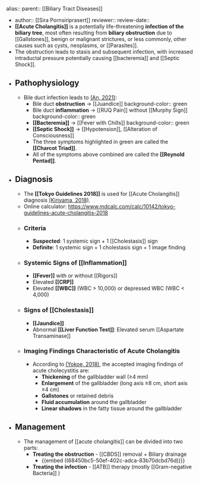 alias::
parent:: [[Biliary Tract Diseases]]

- author:: [[Sira Pornsiriprasert]] 
  reviewer::
  review-date::
- **[[Acute Cholangitis]]** is a potentially life-threatening **infection of the biliary tree**, most often resulting from **biliary obstruction** due to [[Gallstones]], benign or malignant strictures, or less commonly, other causes such as cysts, neoplasms, or [[Parasites]].
- The obstruction leads to stasis and subsequent infection, with increased intraductal pressure potentially causing [[bacteremia]] and [[Septic Shock]].
- ## Pathophysiology
	- Bile duct infection leads to [(An, 2021)]([[References/anAcuteCholangitisCauses2021]]):
		- Bile duct **obstruction** -> [[Juandice]]
		  background-color:: green
		- Bile duct **inflammation** -> [[RUQ Pain]] without [[Murphy Sign]]
		  background-color:: green
		- **[[Bacteremia]]** -> [[Fever with Chills]]
		  background-color:: green
		- **[[Septic Shock]]** -> [[Hypotension]], [[Alteration of Consciousness]]
		- The three symptoms highlighted in green are called the **[[Charcot Triad]]**.
		- All of the symptoms above combined are called the **[[Reynold Pentad]]**.
- ## Diagnosis
	- The **[[Tokyo Guidelines 2018]]** is used for [[Acute Cholangitis]] diagnosis [(Kiriyama, 2018)]([[References/kiriyamaTokyoGuidelines20182018]]).
	- Online calculator: https://www.mdcalc.com/calc/10142/tokyo-guidelines-acute-cholangitis-2018
	- ### Criteria
		- **Suspected**: 1 systemic sign + 1 [[Cholestasis]] sign
		- **Definite**: 1 systemic sign + 1 cholestasis sign + 1 image finding
	- ### Systemic Signs of [[Inflammation]]
		- **[[Fever]]** with or without [[Rigors]]
		- Elevated **[[CRP]]**
		- Elevated **[[WBC]]** (WBC > 10,000) or depressed WBC (WBC < 4,000)
	- ### Signs of [[Cholestasis]]
		- **[[Jaundice]]**
		- Abnormal **[[Liver Function Test]]**: Elevated serum [[Aspartate Transaminase]]
	- ### Imaging Findings Characteristic of Acute Cholangitis
		- According to [(Yokoe, 2018)]([[References/yokoeTokyoGuidelines20182018]]), the accepted imaging findings of acute cholecystitis are:
			- **Thickening** of the gallbladder wall (≥4 mm)
			- **Enlargement** of the gallbladder (long axis ≥8 cm, short axis ≥4 cm)
			- **Gallstones** or retained debris
			- **Fluid accumulation** around the gallbladder
			- **Linear shadows** in the fatty tissue around the gallbladder
- ## Management
	- The management of [[acute cholangitis]] can be divided into two parts:
		- **Treating the obstruction** - [[CBDS]] removal + Biliary drainage
			- {{embed ((68450bc5-50ef-402c-adca-83b70dcbd76d))}}
		- **Treating the infection** - [[ATB]] therapy (mostly [[Gram-negative Bacteria]] )